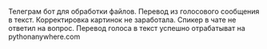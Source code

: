 Телеграм бот для обработки файлов.
Перевод из голосового сообщения в текст.
Корректировка картинок не заработала. Спикер в чате не ответил на вопрос.
Перевод голоса в текст успешно отрабатыват на pythonanywhere.com